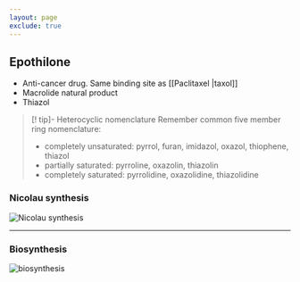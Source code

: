 ```yaml
---
layout: page
exclude: true
---
```

## Epothilone

* Anti-cancer drug. Same binding site as [[Paclitaxel |taxol]]
* Macrolide natural product
* Thiazol


>[! tip]- Heterocyclic nomenclature
>Remember common five member ring nomenclature:
> * completely unsaturated: pyrrol, furan, imidazol, oxazol, thiophene, thiazol
> * partially saturated: pyrroline, oxazolin, thiazolin
> * completely saturated: pyrrolidine, oxazolidine, thiazolidine


### Nicolau synthesis
![Nicolau synthesis](https://upload.wikimedia.org/wikipedia/commons/thumb/f/f6/Nicolaou%27s_retrosynthesis_of_epothilone_B_%281997%29.png/1024px-Nicolaou%27s_retrosynthesis_of_epothilone_B_%281997%29.png)
___

### Biosynthesis
![biosynthesis](https://upload.wikimedia.org/wikipedia/commons/thumb/1/1f/Biosynthesis_of_epothilones_A_%26_B.png/800px-Biosynthesis_of_epothilones_A_%26_B.png)
